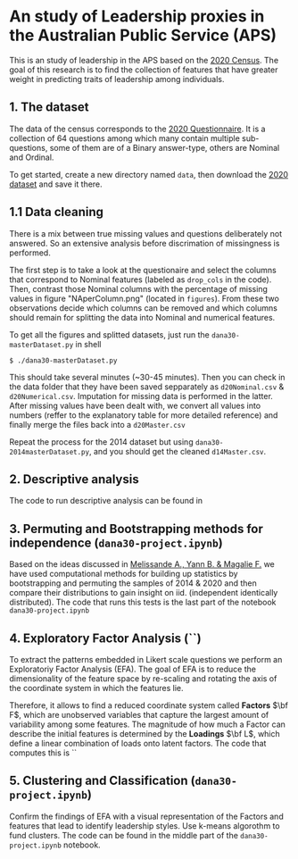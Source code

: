 # An study of Leadership proxies in the Australian Public Service (APS)
This is an study of leadership in the APS based on the [2020 Census](https://data.gov.au/data/dataset/2020-aps-employee-census). The goal of this research is to find the collection of features that have greater weight in predicting traits of leadership among individuals.

## 1. The dataset
The data of the census corresponds to the [2020 Questionnaire](https://data.gov.au/data/dataset/2020-aps-employee-census/resource/d102ffb5-16be-4f99-a315-2a60c3f2f70f). It is a collection of 64 questions among which many contain multiple sub-questions, some of them are of a Binary answer-type, others are Nominal and Ordinal.

To get started, create a new directory named `data`, then download the [2020 dataset](https://data.gov.au/data/dataset/2020-aps-employee-census/resource/ed2f2993-99b4-4bf7-bc58-42bcd0136752) and save it there.

## 1.1 Data cleaning
There is a mix between true missing values and questions deliberately not answered. So an extensive analysis before discrimation of missingness is performed.

The first step is to take a look at the questionaire and select the columns that correspond to Nominal features (labeled as `drop_cols` in the code). Then, contrast those Nominal columns with the percentage of missing values in figure "NAperColumn.png" (located in `figures`). From these two observations decide which columns can be removed and which columns should remain for splitting the data into Nominal and numerical features.

To get all the figures and splitted datasets, just run the `dana30-masterDataset.py` in shell

```shell
$ ./dana30-masterDataset.py
```

This should take several minutes (~30-45 minutes). Then you can check in the data folder that they have been saved sepparately as `d20Nominal.csv` & `d20Numerical.csv`. Imputation for missing data is performed in the latter. After missing values have been dealt with, we convert all values into numbers (reffer to the explanatory table for more detailed reference) and finally merge the files back into a `d20Master.csv` 

Repeat the process for the 2014 dataset but using `dana30-2014masterDataset.py`, and you should get the cleaned `d14Master.csv`. 

## 2. Descriptive analysis

The code to run descriptive analysis can be found in 

## 3. Permuting and Bootstrapping methods for independence (`dana30-project.ipynb`)

Based on the ideas discussed in [Melissande A., Yann B. & Magalie F.](https://hal.archives-ouvertes.fr/hal-01001984v4/document) we have used computational methods for building up statistics by bootstrapping and permuting the samples of 2014 & 2020 and then compare their distributions to gain insight on iid. (independent identically distributed). The code that runs this tests is the last part of the notebook `dana30-project.ipynb`

## 4. Exploratory Factor Analysis (``)

 To extract the patterns embedded in Likert scale questions we perform an Exploratoriy Factor Analysis (EFA). The goal of EFA is to reduce the dimensionality of the feature space by re-scaling and rotating the axis of the coordinate system in which the features lie. 

 Therefore, it allows to find a reduced coordinate system called **Factors** $\bf F$, which are unobserved variables that capture the largest amount of variability among some features. The magnitude of how much a Factor can describe the initial features is determined by the **Loadings** $\bf L$, which define a linear combination of loads onto latent factors. The code that computes this is ``

 ## 5. Clustering and Classification (`dana30-project.ipynb`)


Confirm the findings of EFA with a visual representation of the Factors and features that lead to identify leadership styles. Use k-means algorothm to fund clusters. The code can be found in the middle part of the `dana30-project.ipynb` notebook.


